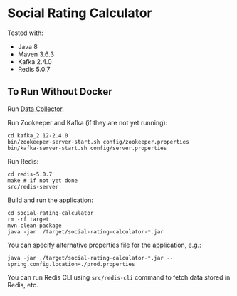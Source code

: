 # Social Rating Calculator

Tested with:
* Java 8
* Maven 3.6.3
* Kafka 2.4.0
* Redis 5.0.7

## To Run Without Docker

Run [Data Collector](https://github.com/yaskovdev/data-collector).

Run Zookeeper and Kafka (if they are not yet running):
```
cd kafka_2.12-2.4.0
bin/zookeeper-server-start.sh config/zookeeper.properties
bin/kafka-server-start.sh config/server.properties
```

Run Redis:
```
cd redis-5.0.7
make # if not yet done
src/redis-server
```

Build and run the application:
```
cd social-rating-calculator
rm -rf target
mvn clean package
java -jar ./target/social-rating-calculator-*.jar
```

You can specify alternative properties file for the application, e.g.:
```
java -jar ./target/social-rating-calculator-*.jar --spring.config.location=./prod.properties
```

You can run Redis CLI using `src/redis-cli` command to fetch data stored in Redis, etc.
